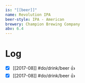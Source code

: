 ```yaml
---
is: "[[beer]]"
name: Revolution IPA
beer-style: IPA - American
brewery: Champion Brewing Company
abv: 6.4
---
```

# Log
- [x] [[2017-08]] #do/drink/beer 👍
- [x] [[2017-08]] #do/drink/beer 👍

